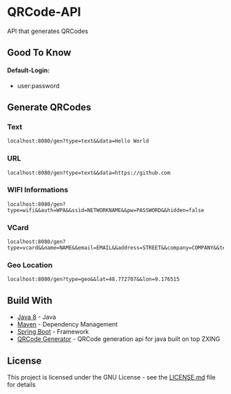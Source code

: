 # QRCode-API
API that generates QRCodes

## Good To Know

#### Default-Login:
- user:password

## Generate QRCodes

### Text
```
localhost:8080/gen?type=text&&data=Hello World
```
### URL
```
localhost:8080/gen?type=text&&data=https://github.com
```

### WIFI Informations
```
localhost:8080/gen?type=wifi&&auth=WPA&&ssid=NETWORKNAME&&pw=PASSWORD&&hidden=false
```

### VCard
```
localhost:8080/gen?type=vcard&&name=NAME&&email=EMAIL&&address=STREET&&company=COMPANY&&tel=PHONE&&web=WEBSITE
```

### Geo Location
```
localhost:8080/gen?type=geo&&lat=48.772707&&lon=9.176515
```


## Build With

* [Java 8](https://www.java.com/de/) - Java
* [Maven](https://maven.apache.org/) - Dependency Management
* [Spring Boot](https://github.com/spring-projects/spring-boot) - Framework
* [QRCode Generator](https://github.com/kenglxn/QRGen) - QRCode generation api for java built on top ZXING

## License
This project is licensed under the GNU License - see the [LICENSE.md](LICENSE.md) file for details
